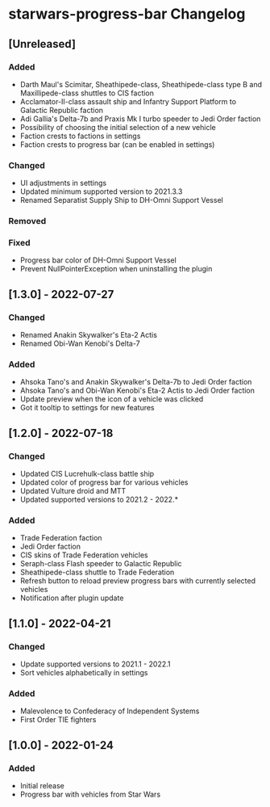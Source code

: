 <!-- Keep a Changelog guide -> https://keepachangelog.com -->

# starwars-progress-bar Changelog

## [Unreleased]
### Added
- Darth Maul's Scimitar, Sheathipede-class, Sheathipede-class type B and Maxillipede-class shuttles to CIS faction
- Acclamator-II-class assault ship and Infantry Support Platform to Galactic Republic faction
- Adi Gallia's Delta-7b and Praxis Mk I turbo speeder to Jedi Order faction
- Possibility of choosing the initial selection of a new vehicle
- Faction crests to factions in settings
- Faction crests to progress bar (can be enabled in settings)

### Changed
- UI adjustments in settings
- Updated minimum supported version to 2021.3.3
- Renamed Separatist Supply Ship to DH-Omni Support Vessel

### Removed

### Fixed
- Progress bar color of DH-Omni Support Vessel
- Prevent NullPointerException when uninstalling the plugin

## [1.3.0] - 2022-07-27
### Changed
- Renamed Anakin Skywalker's Eta-2 Actis
- Renamed Obi-Wan Kenobi's Delta-7

### Added
- Ahsoka Tano's and Anakin Skywalker's Delta-7b to Jedi Order faction
- Ahsoka Tano's and Obi-Wan Kenobi's Eta-2 Actis to Jedi Order faction
- Update preview when the icon of a vehicle was clicked
- Got it tooltip to settings for new features

## [1.2.0] - 2022-07-18
### Changed
- Updated CIS Lucrehulk-class battle ship
- Updated color of progress bar for various vehicles
- Updated Vulture droid and MTT
- Updated supported versions to 2021.2 - 2022.*

### Added
- Trade Federation faction
- Jedi Order faction
- CIS skins of Trade Federation vehicles
- Seraph-class Flash speeder to Galactic Republic
- Sheathipede-class shuttle to Trade Federation
- Refresh button to reload preview progress bars with currently selected vehicles
- Notification after plugin update

## [1.1.0] - 2022-04-21
### Changed
- Update supported versions to 2021.1 - 2022.1
- Sort vehicles alphabetically in settings

### Added
- Malevolence to Confederacy of Independent Systems
- First Order TIE fighters

## [1.0.0] - 2022-01-24
### Added
- Initial release
- Progress bar with vehicles from Star Wars